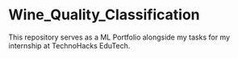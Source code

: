 # Wine_Quality_Classification
This repository serves as a ML Portfolio alongside my tasks for my internship at TechnoHacks EduTech.
